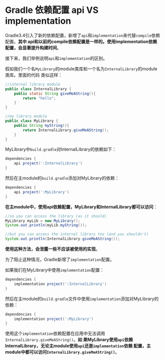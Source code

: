 Gradle 依赖配置 api VS implementation
================================================================================
Gradle3.4引入了新的依赖配置，新增了`api`和`implementation`来代替`compile`依赖配置。**其中
api和以前的compile依赖配置是一样的。使用implementation依赖配置，会显著提升构建时间**。

接下来，我们举例说明`api`和`implementation`的区别。

假如我们一个名`MyLibrary`的module类库和一个名为`InternalLibrary`的module类库。里面的代码
类似这样：
```java
//internal library module
public class InternalLibrary {
    public static String giveMeAString(){
        return "hello";
    }
}

//my library module
public class MyLibrary {
    public String myString(){
        return InternalLibrary.giveMeAString();
    }
}
```
MyLibrary中`build.gradle`对InternalLibrary的依赖如下：
```gradle
dependencies {
    api project(':InternalLibrary')
}
```
然后在主module的`build.gradle`添加对MyLibrary的依赖：
```gradle
dependencies {
    api project(':MyLibrary')
}
```
**在主module中，使用api依赖配置，MyLibrary和InternalLibrary都可以访问**：
```java
//so you can access the library (as it should)
MyLibrary myLib = new MyLibrary();
System.out.println(myLib.myString());

//but you can access the internal library too (and you shouldn't)
System.out.println(InternalLibrary.giveMeAString());
```
**使用这种方法，会泄露一些不应该被使用的实现**。

为了阻止这种情况，Gradle新增了`implementation`配置。

如果我们在MyLibrary中使用`implementation`配置：
```gradle
dependencies {
    implementation project(':InternalLibrary')
}
```
然后在主module的`build.gradle`文件中使用`implementation`添加对MyLibrary的依赖：
```gradle
dependencies {
    implementation project(':MyLibrary')
}
```
使用这个`implementation`依赖配置在应用中无法调用`InternalLibrary.giveMeAString()`。**如
果MyLibrary使用`api`依赖InternalLibrary，无论主module使用`api`还是`implementation`依赖
配置，主module中都可以访问`InternalLibrary.giveMeAString()`**。
